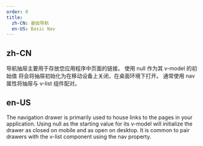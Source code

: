 ```yaml
---
order: 0
title:
  zh-CN: 基础导航
  en-US: Basic Nav
---
```


## zh-CN

导航抽屉主要用于存放您应用程序中页面的链接。 使用 null 作为其 v-model 的初始值 将会将抽屉初始化为在移动设备上关闭，在桌面环境下打开。 通常使用 nav 属性将抽屉与 v-list 组件配对。

## en-US

The navigation drawer is primarily used to house links to the pages in your application. Using null as the starting value for its v-model will initialize the drawer as closed on mobile and as open on desktop. It is common to pair drawers with the v-list component using the nav property.
